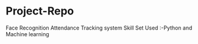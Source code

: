 # Project-Repo
Face Recognition Attendance Tracking system  Skill Set Used :-Python and Machine learning
